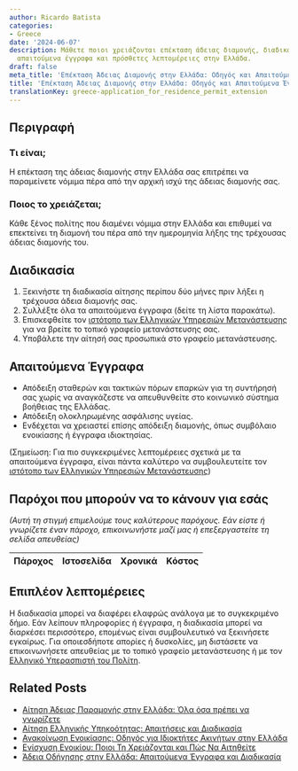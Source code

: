 ```yaml
---
author: Ricardo Batista
categories:
- Greece
date: '2024-06-07'
description: Μάθετε ποιοι χρειάζονται επέκταση άδειας διαμονής, διαδικασία αίτησης,
  απαιτούμενα έγγραφα και πρόσθετες λεπτομέρειες στην Ελλάδα.
draft: false
meta_title: 'Επέκταση Άδειας Διαμονής στην Ελλάδα: Οδηγός και Απαιτούμενα Έγγραφα'
title: 'Επέκταση Άδειας Διαμονής στην Ελλάδα: Οδηγός και Απαιτούμενα Έγγραφα'
translationKey: greece-application_for_residence_permit_extension
---
```



## Περιγραφή
### Τι είναι;
Η επέκταση της άδειας διαμονής στην Ελλάδα σας επιτρέπει να παραμείνετε νόμιμα πέρα ​​από την αρχική ισχύ της άδειας διαμονής σας.

### Ποιος το χρειάζεται;
Κάθε ξένος πολίτης που διαμένει νόμιμα στην Ελλάδα και επιθυμεί να επεκτείνει τη διαμονή του πέρα ​​από την ημερομηνία λήξης της τρέχουσας άδειας διαμονής του.

## Διαδικασία
1. Ξεκινήστε τη διαδικασία αίτησης περίπου δύο μήνες πριν λήξει η τρέχουσα άδεια διαμονής σας.
2. Συλλέξτε όλα τα απαιτούμενα έγγραφα (δείτε τη λίστα παρακάτω).
3. Επισκεφθείτε τον [ιστότοπο των Ελληνικών Υπηρεσιών Μετανάστευσης](http://www.ypes.gr/) για να βρείτε το τοπικό γραφείο μετανάστευσης σας.
4. Υποβάλετε την αίτησή σας προσωπικά στο γραφείο μετανάστευσης.

## Απαιτούμενα Έγγραφα
- Απόδειξη σταθερών και τακτικών πόρων επαρκών για τη συντήρησή σας χωρίς να αναγκάζεστε να απευθυνθείτε στο κοινωνικό σύστημα βοήθειας της Ελλάδας.
- Απόδειξη ολοκληρωμένης ασφάλισης υγείας.
- Ενδέχεται να χρειαστεί επίσης απόδειξη διαμονής, όπως συμβόλαιο ενοικίασης ή έγγραφα ιδιοκτησίας.

(Σημείωση: Για πιο συγκεκριμένες λεπτομέρειες σχετικά με τα απαιτούμενα έγγραφα, είναι πάντα καλύτερο να συμβουλευτείτε τον [ιστότοπο των Ελληνικών Υπηρεσιών Μετανάστευσης](http://www.ypes.gr/))

## Παρόχοι που μπορούν να το κάνουν για εσάς

_(Αυτή τη στιγμή επιμελούμε τους καλύτερους παρόχους. Εάν είστε ή γνωρίζετε έναν πάροχο, επικοινωνήστε μαζί μας ή επεξεργαστείτε τη σελίδα απευθείας)_

| Πάροχος | Ιστοσελίδα | Χρονικά | Κόστος |
| --------------- | --------------- | :-------------: | :-------------: |
## Επιπλέον λεπτομέρειες
Η διαδικασία μπορεί να διαφέρει ελαφρώς ανάλογα με το συγκεκριμένο δήμο. Εάν λείπουν πληροφορίες ή έγγραφα, η διαδικασία μπορεί να διαρκέσει περισσότερο, επομένως είναι συμβουλευτικό να ξεκινήσετε εγκαίρως. Για οποιεσδήποτε απορίες ή δυσκολίες, μη διστάσετε να επικοινωνήσετε απευθείας με το τοπικό γραφείο μετανάστευσης ή με τον [Ελληνικό Υπερασπιστή του Πολίτη](https://www.synigoros.gr/el).
## Related Posts

- [Αίτηση Άδειας Παραμονής στην Ελλάδα: Όλα όσα πρέπει να γνωρίζετε](https://tramitit.com/el/guides/greece/aitese_gia_adeia_paramones/)
- [Αίτηση Ελληνικής Υπηκοότητας: Απαιτήσεις και Διαδικασία](https://tramitit.com/el/guides/greece/aitese_gia_apoktese_ellenikes_ithageneias/)
- [Ανακοίνωση Ενοικίασης: Οδηγός για Ιδιοκτήτες Ακινήτων στην Ελλάδα](https://tramitit.com/el/guides/greece/anaggelia_misthoses/)
- [Ενίσχυση Ενοικίου: Ποιοι Τη Χρειάζονται και Πώς Να Αιτηθείτε](https://tramitit.com/el/guides/greece/aitese_gia_epidotese_enoikiou/)
- [Άδεια Οδήγησης στην Ελλάδα: Απαιτούμενα Έγγραφα και Διαδικασία](https://tramitit.com/el/guides/greece/aitese_gia_adeia_odegeses/)